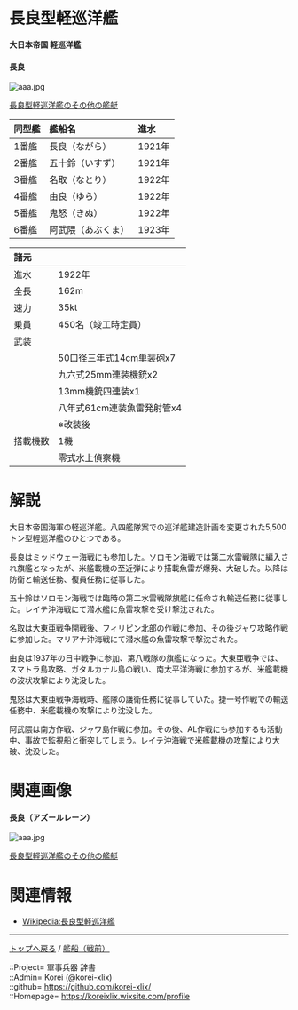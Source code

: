 # 長良型軽巡洋艦
**大日本帝国 軽巡洋艦**

#### 長良
![aaa.jpg](https://bn02pap001files.storage.live.com/y4mzGdn3Ze4-80PFz5RUvoJbhrlNSH61bF5GIcAAjtM85y4x9FQc2LCBi8-2v9OixukE1fJnQbP9NAl0tcH_jxXibcZOEE4XnWacKla1Kzf7Ztj6ZQrUy8hyfJkWDrljD4A5S2KT_3A1LfDEe1KCtM-levZVPJcYwPlxjUXVOYxIldxJRH9MLfgxUnIIlBMp2yc?width=518&height=182&cropmode=none)  
  
[長良型軽巡洋艦のその他の艦艇](nagara_other.md)  


|同型艦  |艦船名  |進水  |
|:--|:--|:--|
|1番艦  |長良（ながら）      |1921年  |
|2番艦  |五十鈴（いすず）    |1921年  |
|3番艦  |名取（なとり）      |1922年  |
|4番艦  |由良（ゆら）        |1922年  |
|5番艦  |鬼怒（きぬ）        |1922年  |
|6番艦  |阿武隈（あぶくま）  |1923年  |


|諸元  |  |
|:--|:--|
|進水  |1922年  |
|全長  |162m  |
|速力  |35kt  |
|乗員  |450名（竣工時定員）  |
|武装  |  |
||50口径三年式14cm単装砲x7  |
||九六式25mm連装機銃x2  |
||13mm機銃四連装x1  |
||八年式61cm連装魚雷発射管x4  |
||※改装後  |
|搭載機数  |1機  |
||零式水上偵察機  |


# 解説
大日本帝国海軍の軽巡洋艦。八四艦隊案での巡洋艦建造計画を変更された5,500トン型軽巡洋艦のひとつである。  
  
長良はミッドウェー海戦にも参加した。ソロモン海戦では第二水雷戦隊に編入され旗艦となったが、米艦載機の至近弾により搭載魚雷が爆発、大破した。以降は防衛と輸送任務、復員任務に従事した。  
  
五十鈴はソロモン海戦では臨時の第二水雷戦隊旗艦に任命され輸送任務に従事した。レイテ沖海戦にて潜水艦に魚雷攻撃を受け撃沈された。  
  
名取は大東亜戦争開戦後、フィリピン北部の作戦に参加、その後ジャワ攻略作戦に参加した。マリアナ沖海戦にて潜水艦の魚雷攻撃で撃沈された。  
  
由良は1937年の日中戦争に参加、第八戦隊の旗艦になった。大東亜戦争では、スマトラ島攻略、ガタルカナル島の戦い、南太平洋海戦に参加するが、米艦載機の波状攻撃により沈没した。  
  
鬼怒は大東亜戦争海戦時、艦隊の護衛任務に従事していた。捷一号作戦での輸送任務中、米艦載機の攻撃により沈没した。  
  
阿武隈は南方作戦、ジャワ島作戦に参加。その後、AL作戦にも参加するも活動中、事故で監視船と衝突してしまう。レイテ沖海戦で米艦載機の攻撃により大破、沈没した。  




# 関連画像

#### 長良（アズールレーン）
![aaa.jpg](https://bn02pap001files.storage.live.com/y4mO4aKtnzvE7Y2QXKEYj2DUbGfo0_-AjQsmajTF4Re56JPnr0yYtwp_5clBOPeemdflxmVeXcbBFhxy7GOLf_qWZORxPEuGNDLgqI8uo2CoO6h-ju5Qc6YzcSaYNWMrb80Tpbw-bctlyq-go0pmzV9zuZ-Z0ygZUDzxshg8kqDEHuNCBwS3auDgLcJHKRdzG9x?width=640&height=360&cropmode=none)  
  
[長良型軽巡洋艦のその他の艦艇](nagara_other.md)  


# 関連情報
* [Wikipedia:長良型軽巡洋艦](https://ja.wikipedia.org/wiki/%E9%95%B7%E8%89%AF%E5%9E%8B%E8%BB%BD%E5%B7%A1%E6%B4%8B%E8%89%A6)


***
[トップへ戻る](/readme.md) / [艦船（戦前）](/ship_old/readme.md)  
  
::Project= 軍事兵器 辞書  
::Admin= Korei (@korei-xlix)  
::github= https://github.com/korei-xlix/  
::Homepage= https://koreixlix.wixsite.com/profile  
